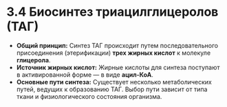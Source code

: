 # 3.4 Биосинтез триацилглицеролов (ТАГ)

*   **Общий принцип:** Синтез ТАГ происходит путем последовательного присоединения (этерификации) **трех жирных кислот** к молекуле **глицерола**.
*   **Источник жирных кислот:** Жирные кислоты для синтеза поступают в активированной форме — в виде **ацил-КоА**.
*   **Основные пути синтеза:** Существует несколько метаболических путей, ведущих к образованию ТАГ. Выбор пути зависит от типа ткани и физиологического состояния организма.
